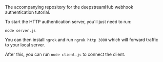 The accompanying repository for the deepstreamHub webhook authentication tutorial.

To start the HTTP authentication server, you'll just need to run:

```
node server.js
```

You can then install `ngrok` and run `ngrok http 3000` which will forward traffic to your local server.

After this, you can run `node client.js` to connect the client.

